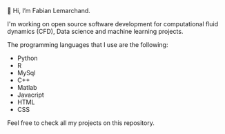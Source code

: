 👋 Hi, I’m Fabian Lemarchand.

I'm working on open source software development for computational fluid dynamics (CFD), Data science and machine learning projects.

The programming languages that I use are the following:
- Python
- R
- MySql
- C++
- Matlab
- Javacript
- HTML
- CSS
  
Feel free to check all my projects on this repository.
<!---
flemarch64/flemarch64 is a ✨ special ✨ repository because its `README.md` (this file) appears on your GitHub profile.
You can click the Preview link to take a look at your changes.
--->

